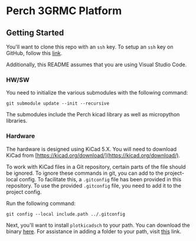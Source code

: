 # Perch 3GRMC Platform

## Getting Started

You'll want to clone this repo with an `ssh` key. To setup an `ssh` key on
GitHub, follow this [link](https://docs.github.com/en/github/authenticating-to-github/connecting-to-github-with-ssh).

Additionally, this README assumes that you are using Visual Studio Code.

### HW/SW

You need to initialize the various submodules with the following command:

```shell
git submodule update --init --recursive
```

The submodules include the Perch kicad library as well as micropython libraries.

### Hardware

The hardware is designed using KiCad 5.X. You will need to download KiCad from
[https://kicad.org/download/](https://kicad.org/download/).

To work with KiCad files in a Git repository, certain parts of the file should
be ignored. To ignore these commands in git, you can add to the project-local
config. To facilitate this, a `.gitconfig` file has been provided in this
repository. To use the provided `.gitconfig` file, you need to add it to the
project config.

Run the following command:

```shell
git config --local include.path ../.gitconfig
```

Next, you'll want to install `plotkicadsch` to your path. You can download
the binary [here](https://github.com/jnavila/plotkicadsch/releases). For
assistance in adding a folder to your path, visit
[this](https://www.howtogeek.com/118594/how-to-edit-your-system-path-for-easy-command-line-access/) link.
